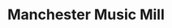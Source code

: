 ---
title: "Manchester Music Mill"
url: /manchester/manchester-music-mill/
shop: musical instrument
---
